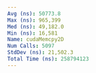 ```yaml
---
Avg (ns): 50773.8
Max (ns): 965,399
Med (ns): 49,182.0
Min (ns): 16,581
Name: cudaMemcpy2D
Num Calls: 5097
StdDev (ns): 21,502.3
Total Time (ns): 258794123
---
```

